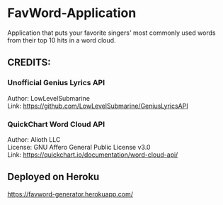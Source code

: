 # FavWord-Application
Application that puts your favorite singers' most commonly used words from their top 10 hits in a word cloud.

## CREDITS:
### Unofficial Genius Lyrics API
Author: LowLevelSubmarine <br/>
Link: https://github.com/LowLevelSubmarine/GeniusLyricsAPI <br/>

### QuickChart Word Cloud API
Author: Alioth LLC <br/>
License: GNU Affero General Public License v3.0 <br/>
Link: https://quickchart.io/documentation/word-cloud-api/ <br/>

## Deployed on Heroku
https://favword-generator.herokuapp.com/
